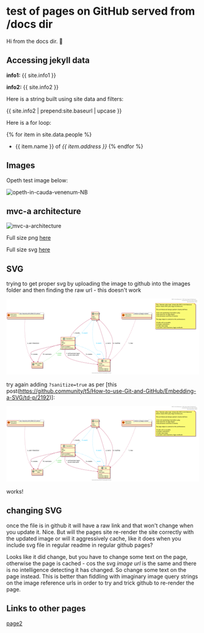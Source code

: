 # test of pages on GitHub served from /docs dir

Hi from the docs dir. 🤟

## Accessing jekyll data

**info1:** {{ site.info1 }}

**info2:** {{ site.info2 }}

Here is a string built using site data and filters:

{{ site.info2 | prepend:site.baseurl | upcase }}

Here is a for loop:

{% for item in site.data.people %}
* {{ item.name }} of *{{ item.address }}* 
{% endfor %}
    
## Images

Opeth test image below:

![opeth-in-cauda-venenum-NB](https://user-images.githubusercontent.com/830777/76915877-dc9fa800-6912-11ea-8c1a-08a0ab767f1a.jpg)

## mvc-a architecture

![mvc-a-architecture](https://user-images.githubusercontent.com/830777/76916676-4c169700-6915-11ea-9157-c74e4b1ff234.png)

Full size png [here](https://user-images.githubusercontent.com/830777/76916676-4c169700-6915-11ea-9157-c74e4b1ff234.png)

Full size svg [here](https://raw.githubusercontent.com/tcab/pagestest/master/docs/images/mvc-a-architecture.svg?sanitize=true)

## SVG

trying to get proper svg by uploading the image to github into the images folder and then finding the raw url - this doesn't work

![mvc-a-architecture](https://raw.githubusercontent.com/tcab/pagestest/master/docs/images/mvc-a-architecture.svg)

try again adding `?sanitize=true` as per [this post(https://github.community/t5/How-to-use-Git-and-GitHub/Embedding-a-SVG/td-p/2192)]:

![mvc-a-architecture](https://raw.githubusercontent.com/tcab/pagestest/master/docs/images/mvc-a-architecture.svg?sanitize=true)

works!

## changing SVG

once the file is in github it will have a raw link and that won't change when you update it.  Nice.  But will the pages site re-render the site correctly with the updated image or will it aggressively cache, like it does when you include svg file in regular readme in regular github pages?

Looks like it did change, but you have to change some text on the page, otherwise the page is cached - cos the svg *image url* is the same and there is no intelligence detecting it has changed. So change some text on the page instead. This is better than fiddling with imaginary image query strings on the image reference urls in order to try and trick github to re-render the page.

## Links to other pages

[page2](page2.md)
